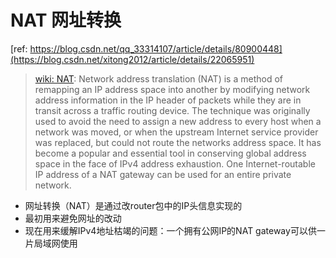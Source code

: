 # NAT 网址转换  
[ref: https://blog.csdn.net/qq_33314107/article/details/80900448](https://blog.csdn.net/xitong2012/article/details/22065951)
> [wiki: NAT](https://en.wikipedia.org/wiki/Network_address_translation): 
Network address translation (NAT) is a method of remapping an IP address space into another by modifying network address information in the IP header of packets while they are in transit across a traffic routing device.
The technique was originally used to avoid the need to assign a new address to every host when a network was moved, or when the upstream Internet service provider was replaced, but could not route the networks address space. 
It has become a popular and essential tool in conserving global address space in the face of IPv4 address exhaustion. 
One Internet-routable IP address of a NAT gateway can be used for an entire private network.  

- 网址转换（NAT）是通过改router包中的IP头信息实现的  
- 最初用来避免网址的改动
- 现在用来缓解IPv4地址枯竭的问题：一个拥有公网IP的NAT gateway可以供一片局域网使用  
  []()
